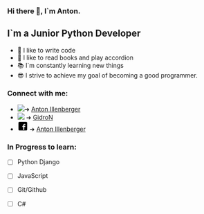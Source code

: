 ### Hi there 👋, I`m Anton.

## I`m a Junior Python Developer

 
- 💪 I like to write code
- 🎉 I like to read books and play accordion
- 📚 I`m constantly learning new things
-  😎 I strive to achieve my goal of becoming a good programmer.

### Connect with me: 

-  <img src="https://img.icons8.com/ios-filled/24/000000/vk-com.png"/>➜ <a href="https://vk.com/gidron_off">Anton Illenberger</a>
- <img src="https://img.icons8.com/ios-filled/24/000000/telegram-app.png"/> ➜ <a href="https://t.me/GidroNn">GidroN</a>
- <svg xmlns="http://www.w3.org/2000/svg" x="0px" y="0px"
width="24" height="24"
viewBox="0 0 50 50"
style=" fill:#000000;">    <path d="M41,4H9C6.24,4,4,6.24,4,9v32c0,2.76,2.24,5,5,5h32c2.76,0,5-2.24,5-5V9C46,6.24,43.76,4,41,4z M37,19h-2c-2.14,0-3,0.5-3,2 v3h5l-1,5h-4v15h-5V29h-4v-5h4v-3c0-4,2-7,6-7c2.9,0,4,1,4,1V19z"></path></svg> ➜ <a href="https://www.facebook.com/anton.illenberger.1">Anton Illenberger</a>

### In Progress to learn:

 - [ ] Python Django
 - [ ] JavaScript
 - [ ] Git/Github
 - [ ] C#

